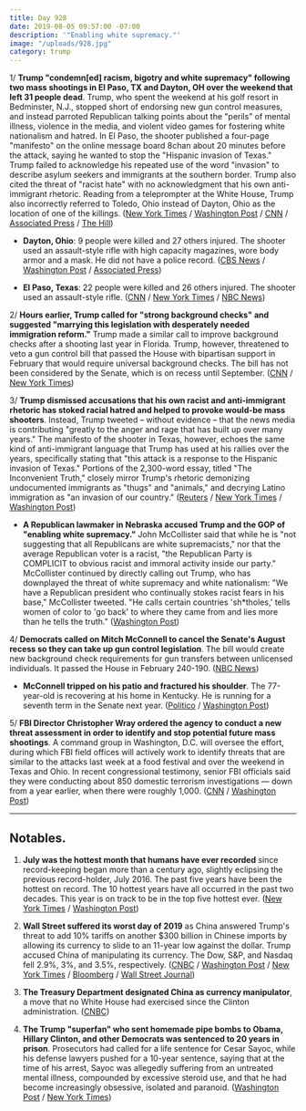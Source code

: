 ```yaml
---
title: Day 928
date: 2019-08-05 09:57:00 -07:00
description: '"Enabling white supremacy."'
image: "/uploads/928.jpg"
category: trump
---
```


1/ **Trump "condemn\[ed\] racism, bigotry and white supremacy" following two mass shootings in El Paso, TX and Dayton, OH over the weekend that left 31 people dead**. Trump, who spent the weekend at his golf resort in Bedminster, N.J., stopped short of endorsing new gun control measures, and instead parroted Republican talking points about the "perils" of mental illness, violence in the media, and violent video games for fostering white nationalism and hatred. In El Paso, the shooter published a four-page "manifesto" on the online message board 8chan about 20 minutes before the attack, saying he wanted to stop the "Hispanic invasion of Texas." Trump failed to acknowledge his repeated use of the word "invasion" to describe asylum seekers and immigrants at the southern border. Trump also cited the threat of "racist hate" with no acknowledgment that his own anti-immigrant rhetoric. Reading from a teleprompter at the White House, Trump also incorrectly referred to Toledo, Ohio instead of Dayton, Ohio as the location of one of the killings. ([New York Times](https://www.nytimes.com/2019/08/05/us/politics/trump-speech-mass-shootings-dayton-el-paso.html) / [Washington Post](https://www.washingtonpost.com/politics/trump-calls-for-strong-background-checks-after-massacres-suggests-pairing-gun-legislation-with-immigration-reform/2019/08/05/7de14d7c-b770-11e9-bad6-609f75bfd97f_story.html?noredirect=on&utm_term=.59dfc5bbb15d) / [CNN](https://www.cnn.com/2019/08/05/politics/trump-rhetoric-el-paso/) / [Associated Press](https://apnews.com/6d324c661d5f4a748c0990c8444efdb3) / [The Hill](https://thehill.com/homenews/administration/456179-trump-mistakenly-refers-to-shooting-in-toledo))

* **Dayton, Ohio**: 9 people were killed and 27 others injured. The shooter used an assault-style rifle with high capacity magazines, wore body armor and a mask. He did not have a police record. ([CBS News](https://www.cbsnews.com/live-news/dayton-ohio-shooting-suspect-connor-betts-9-killed-mass-shooting-today-2019-08-04-live-updates/) / [Washington Post](https://www.washingtonpost.com/nation/2019/08/04/nine-fatally-shot-dayton-including-suspect-day-after-mass-shooting-texas/) / [Associated Press](https://apnews.com/3b1b785f5b364d9da050bec3d0d48312))

* **El Paso, Texas**: 22 people were killed and 26 others injured. The shooter used an assault-style rifle. ([CNN](https://www.cnn.com/2019/08/05/us/el-paso-shooting-monday/) / [New York Times](https://www.nytimes.com/2019/08/03/us/el-paso-walmart-shooting.html) / [NBC News](https://www.nbcnews.com/news/us-news/investigators-reasonably-confident-texas-suspect-left-anti-immigrant-screed-tipped-n1039031))

2/ **Hours earlier, Trump called for "strong background checks" and suggested "marrying this legislation with desperately needed immigration reform."** Trump made a similar call to improve background checks after a shooting last year in Florida. Trump, however, threatened to veto a gun control bill that passed the House with bipartisan support in February that would require universal background checks. The bill has not been considered by the Senate, which is on recess until September. ([CNN](https://www.cnn.com/2019/08/05/politics/donald-trump-gun-control-immigration-reform-mass-shootings/index.html) / [New York Times](https://www.nytimes.com/2019/08/05/us/mass-shootings.html))

3/ **Trump dismissed accusations that his own racist and anti-immigrant rhetoric has stoked racial hatred and helped to provoke would-be mass shooters**. Instead, Trump tweeted – without evidence – that the news media is contributing "greatly to the anger and rage that has built up over many years." The manifesto of the shooter in Texas, however, echoes the same kind of anti-immigrant language that Trump has used at his rallies over the years, specifically stating that "this attack is a response to the Hispanic invasion of Texas." Portions of the 2,300-word essay, titled "The Inconvenient Truth," closely mirror Trump's rhetoric demonizing undocumented immigrants as "thugs" and "animals," and decrying Latino immigration as "an invasion of our country." ([Reuters](https://www.reuters.com/article/us-usa-shooting-idUSKCN1UV15C) / [New York Times](https://www.nytimes.com/2019/08/04/us/politics/trump-mass-shootings.html) / [Washington Post](https://www.washingtonpost.com/politics/how-do-you-stop-these-people-trumps-anti-immigrant-rhetoric-looms-over-el-paso-massacre/2019/08/04/62d0435a-b6ce-11e9-a091-6a96e67d9cce_story.html))

* **A Republican lawmaker in Nebraska accused Trump and the GOP of "enabling white supremacy."** John McCollister said that while he is "not suggesting that all Republicans are white supremacists," nor that the average Republican voter is a racist, "the Republican Party is COMPLICIT to obvious racist and immoral activity inside our party." McCollister continued by directly calling out Trump, who has downplayed the threat of white supremacy and white nationalism: "We have a Republican president who continually stokes racist fears in his base," McCollister tweeted. "He calls certain countries 'sh\*tholes,' tells women of color to 'go back' to where they came from and lies more than he tells the truth." ([Washington Post](https://www.washingtonpost.com/politics/republican-state-lawmaker-in-nebraska-says-his-party-is-enabling-white-supremacy/2019/08/05/4fab3c74-b76b-11e9-bad6-609f75bfd97f_story.html))

4/ **Democrats called on Mitch McConnell to cancel the Senate's August recess so they can take up gun control legislation**. The bill would create new background check requirements for gun transfers between unlicensed individuals. It passed the House in February 240-190. ([NBC News](https://www.nbcnews.com/politics/politics-news/democrats-pressure-mitch-mcconnell-cancel-senate-recess-gun-control-vote-n1039086))

* **McConnell tripped on his patio and fractured his shoulder**. The 77-year-old is recovering at his home in Kentucky. He is running for a seventh term in the Senate next year. ([Politico](https://www.politico.com/story/2019/08/04/mitch-mcconnell-fractures-shoulder-1446434) / [Washington Post](https://www.washingtonpost.com/politics/mcconnell-fractures-shoulder-in-fall-at-kentucky-home/2019/08/04/9f3e9122-b6ef-11e9-b3b4-2bb69e8c4e39_story.html))

5/ **FBI Director Christopher Wray ordered the agency to conduct a new threat assessment in order to identify and stop potential future mass shootings**. A command group in Washington, D.C. will oversee the effort, during which FBI field offices will actively work to identify threats that are similar to the attacks last week at a food festival and over the weekend in Texas and Ohio. In recent congressional testimony, senior FBI officials said they were conducting about 850 domestic terrorism investigations — down from a year earlier, when there were roughly 1,000. ([CNN](https://www.cnn.com/2019/08/05/politics/fbi-mass-shooting-threats/index.html) / [Washington Post](https://www.washingtonpost.com/national-security/fbi-faces-skepticism-over-its-anti-domestic-terror-efforts/2019/08/04/c9c928bc-b6e0-11e9-b3b4-2bb69e8c4e39_story.html))

---

## Notables.

1. **July was the hottest month that humans have ever recorded** since record-keeping began more than a century ago, slightly eclipsing the previous record-holder, July 2016. The past five years have been the hottest on record. The 10 hottest years have all occurred in the past two decades. This year is on track to be in the top five hottest ever. ([New York Times](https://www.nytimes.com/2019/08/05/climate/july-hottest-month-climate.html) / [Washington Post](https://www.washingtonpost.com/climate-environment/2019/08/05/heres-how-hottest-month-recorded-history-unfolded-around-globe/))

2. **Wall Street suffered its worst day of 2019** as China answered Trump's threat to add 10% tariffs on another $300 billion in Chinese imports by allowing its currency to slide to an 11-year low against the dollar. Trump accused China of manipulating its currency. The Dow, S&P, and Nasdaq fell 2.9%, 3%, and 3.5%, respectively. ([CNBC](https://www.cnbc.com/2019/08/05/us-futures-amid-trade-turmoil-between-beijing-and-washington.html) / [Washington Post](https://www.washingtonpost.com/business/2019/08/05/dow-tumbles-more-than-points-open-china-strikes-back-trade-war/) / [New York Times](https://www.nytimes.com/2019/08/05/business/economy/us-china-yuan-renminbi-trump.html) / [Bloomberg](https://www.bloomberg.com/news/articles/2019-08-05/china-hits-back-at-trump-with-weaker-yuan-halt-on-crop-imports) / [Wall Street Journal](https://www.wsj.com/articles/stocks-yuan-drop-sharply-as-trade-spat-intensifies-11564981961))

3. **The Treasury Department designated China as currency manipulator**, a move that no White House had exercised since the Clinton administration. ([CNBC](https://www.cnbc.com/2019/08/05/us-treasury-designates-china-as-a-currency-manipulator.html))

4. **The Trump "superfan" who sent homemade pipe bombs to Obama, Hillary Clinton, and other Democrats was sentenced to 20 years in prison**. Prosecutors had called for a life sentence for Cesar Sayoc, while his defense lawyers pushed for a 10-year sentence, saying that at the time of his arrest, Sayoc was allegedly suffering from an untreated mental illness, compounded by excessive steroid use, and that he had become increasingly obsessive, isolated and paranoid. ([Washington Post](https://www.washingtonpost.com/national-security/cesar-sayoc-who-mailed-explosive-devices-to-trumps-critics-sentenced-to-20-years-in-prison/2019/08/05/cf4b56e2-b79a-11e9-bad6-609f75bfd97f_story.html) / [New York Times](https://www.nytimes.com/2019/08/05/nyregion/cesar-sayoc-sentencing-pipe-bombing.html))